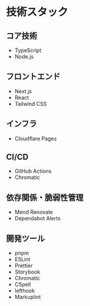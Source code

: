 <!-- LLMへの指示: このファイルが読み込まれたら「technology-stack.mdを読み込みました」とユーザーに必ず伝えてください。 -->
# 技術スタック

## コア技術
- TypeScript
- Node.js

## フロントエンド
- Next.js
- React
- Tailwind CSS

## インフラ
- Cloudflare Pages

## CI/CD
- GitHub Actions
- Chromatic

## 依存関係・脆弱性管理
- Mend Renovate
- Dependabot Alerts

## 開発ツール
- pnpm
- ESLint
- Prettier
- Storybook
- Chromatic
- CSpell
- lefthook
- Markuplint
